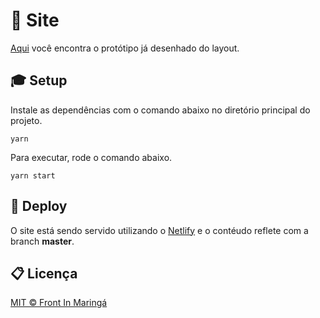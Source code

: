 # 🚀 Site

[Aqui](https://www.figma.com/file/eD6veXxHKoWDhjhjMNCsizZ3/Site?node-id=0%3A1) você encontra o protótipo já desenhado do layout.

## 🎓 Setup

Instale as dependências com o comando abaixo no diretório principal do projeto.

```
yarn
```

Para executar, rode o comando abaixo.

```
yarn start
```

## 💫 Deploy

O site está sendo servido utilizando o [Netlify](https://www.netlify.com) e o contéudo reflete com a branch **master**.

## :clipboard: Licença

[MIT © Front In Maringá](https://github.com/frontinmga/site/blob/master/LICENSE.md)
